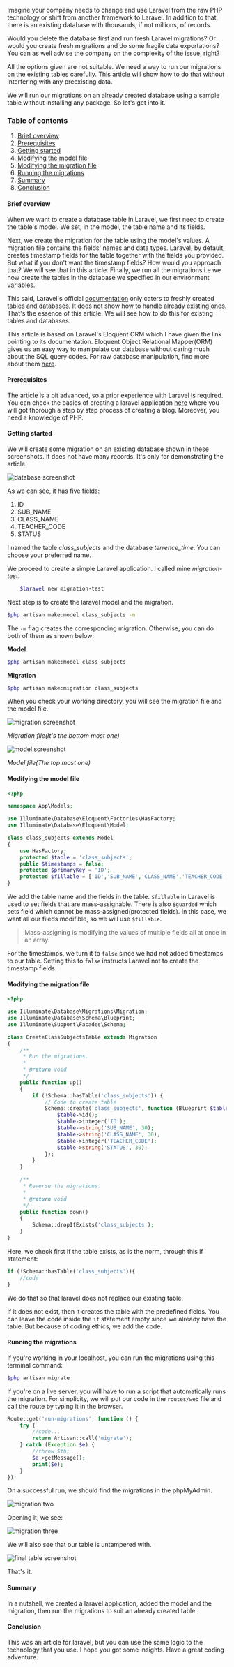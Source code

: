 Imagine your company needs to change and use Laravel from the raw PHP technology or shift from another framework to Laravel. In addition to that, there is an existing database with thousands, if not millions, of records.

Would you delete the database first and run fresh Laravel migrations? Or would you create fresh migrations and do some fragile data exportations? You can as well advise the company on the complexity of the issue, right? 

All the options given are not suitable. We need a way to run our migrations on the existing tables carefully. This article will show how to do that without interfering with any preexisting data.

We will run our migrations on an already created database using a sample table without installing any package. So let's get into it. 

### Table of contents
1. [Brief overview](#brief-overview)
2. [Prerequisites](#prerequisites)
3. [Getting started](#getting-started)
4. [Modifying the model file](#modifying-the-model-file)
5. [Modifying the migration file](#modifying-the-migration-file)
6. [Running the migrations](#running-the-migrations)
7. [Summary](#summary)
8. [Conclusion](#conclusion)

#### Brief overview

When we want to create a database table in Laravel, we first need to create the table's model. We set, in the model, the table name and its fields. 

Next, we create the migration for the table using the model's values. A migration file contains the fields' names and data types. Laravel, by default, creates timestamp fields for the table together with the fields you provided. But what if you don't want the timestamp fields? How would you approach that? We will see that in this article. Finally, we run all the migrations i.e we now create the tables in the database we specified in our environment variables.

This said, Laravel's official [documentation](https://laravel.com/docs/8.x/eloquent) only caters to freshly created tables and databases. It does not show how to handle already existing ones. That's the essence of this article. We will see how to do this for existing tables and databases. 

This article is based on Laravel's Eloquent ORM which I have given the link pointing to its documentation. Eloquent Object Relational Mapper(ORM) gives us an easy way to manipulate our database without caring much about the SQL query codes. For raw database manipulation, find more about them [here](https://laravel.com/docs/8.x/database).

#### Prerequisites

The article is a bit advanced, so a prior experience with Laravel is required. You can check the basics of creating a laravel application [here](https://www.section.io/engineering-education/laravel-beginners-guide-blogpost/) where you will got thorough a step by step process of creating a blog. Moreover, you need a knowledge of PHP.

#### Getting started
We will create some migration on an existing database shown in these screenshots. It does not have many records. It's only for demonstrating the article.

![database screenshot](/engineering-education/laravel-existing-db-migrations/screen-one.png)


As we can see, it has five fields:
1. ID
2. SUB_NAME
3. CLASS_NAME
4. TEACHER_CODE
5. STATUS

I named the table *class_subjects* and the database *terrence_time*. You can choose your preferred name.

We proceed to create a simple Laravel application. I called mine *migration-test*.

```bash
    $laravel new migration-test
```

Next step is to create the laravel model and the migration.

```bash
$php artisan make:model class_subjects -m
```

The `-m` flag creates the corresponding migration. Otherwise, you can do both of them as shown below:

**Model**

```bash
$php artisan make:model class_subjects
```

**Migration**

```bash
$php artisan make:migration class_subjects
```

When you check your working directory, you will see the migration file and the model file.

![migration screenshot](/engineering-education/laravel-existing-db-migrations/screen-two.png)

*Migration file(It's the bottom most one)*

![model screenshot](/engineering-education/laravel-existing-db-migrations/screen-three.png)

*Model file(The top most one)*

#### Modifying the model file

```php
<?php

namespace App\Models;

use Illuminate\Database\Eloquent\Factories\HasFactory;
use Illuminate\Database\Eloquent\Model;

class class_subjects extends Model
{
    use HasFactory;
    protected $table = 'class_subjects';
    public $timestamps = false;
    protected $primaryKey = 'ID';
    protected $fillable = ['ID','SUB_NAME','CLASS_NAME','TEACHER_CODE','STATUS'];
}
```

We add the table name and the fields in the table. `$fillable` in Laravel is used to set fields that are mass-assignable. There is also `$guarded` which sets field which cannot be mass-assigned(protected fields). In this case, we want all our fileds modifible, so we will use `$fillable`.

> Mass-assigning is modifying the values of multiple fields all at once in an array.

For the timestamps, we turn it to `false` since we had not added timestamps to our table. Setting this to `false` instructs Laravel not to create the timestamp fields.

#### Modifying the migration file

```php
<?php

use Illuminate\Database\Migrations\Migration;
use Illuminate\Database\Schema\Blueprint;
use Illuminate\Support\Facades\Schema;

class CreateClassSubjectsTable extends Migration
{
    /**
     * Run the migrations.
     *
     * @return void
     */
    public function up()
    {
        if (!Schema::hasTable('class_subjects')) {
            // Code to create table
            Schema::create('class_subjects', function (Blueprint $table) {
                $table->id();
                $table->integer('ID');
                $table->string('SUB_NAME', 30);
                $table->string('CLASS_NAME', 30);
                $table->integer('TEACHER_CODE');
                $table->string('STATUS', 30);
            });
        }
    }

    /**
     * Reverse the migrations.
     *
     * @return void
     */
    public function down()
    {
        Schema::dropIfExists('class_subjects');
    }
}

```

Here, we check first if the table exists, as is the norm, through this if statement:

```php
if (!Schema::hasTable('class_subjects')){
    //code
}
```
We do that so that laravel does not replace our existing table.

If it does not exist, then it creates the table with the predefined fields. You can leave the code inside the `if` statement empty since we already have the table. But because of coding ethics, we add the code.

#### Running the migrations
If you're working in your localhost, you can run the migrations using this terminal command:

```bash
$php artisan migrate
```

If you're on a live server, you will have to run a script that automatically runs the migration. For simplicity, we will put our code in the `routes/web` file and call the route by typing it in the browser.

```php
Route::get('run-migrations', function () {
    try {
        //code...
        return Artisan::call('migrate');
    } catch (Exception $e) {
        //throw $th;
        $e->getMessage();
        print($e);
    }
});
```
On a successful run, we should find the migrations in the phpMyAdmin.

![migration two](/engineering-education/laravel-existing-db-migrations/migration-two.png)

Opening it, we see:

![migration three](/engineering-education/laravel-existing-db-migrations/migration-three.png)

We will also see that our table is untampered with.

![final table screenshot](/engineering-education/laravel-existing-db-migrations/screen-final.png)

That's it.

#### Summary

In a nutshell, we created a laravel application, added the model and the migration, then run the migrations to suit an already created table.

#### Conclusion
This was an article for laravel, but you can use the same logic to the technology that you use. I hope you got some insights. Have a great coding adventure.
